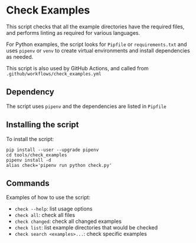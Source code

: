 # Check Examples

This script checks that all the example directories have the required files,
and performs linting as required for various languages.

For Python examples, the script looks for `Pipfile` or `requirements.txt`
and uses `pipenv` or `venv` to create virtual environments and install dependencies as needed.

This script is also used by GitHub Actions,
and called from `.github/workflows/check_examples.yml`

## Dependency

The script uses `pipenv` and the dependencies are listed in `Pipfile`

## Installing the script

To install the script:

    pip install --user --upgrade pipenv
    cd tools/check_examples
    pipenv install -d
    alias check='pipenv run python check.py'

## Commands

Examples of how to use the script:

- `check --help`: list usage options
- `check all`: check all files
- `check changed`: check all changed examples
- `check list`: list example directories that would be checked
- `check search <examples>...`: check specific examples
